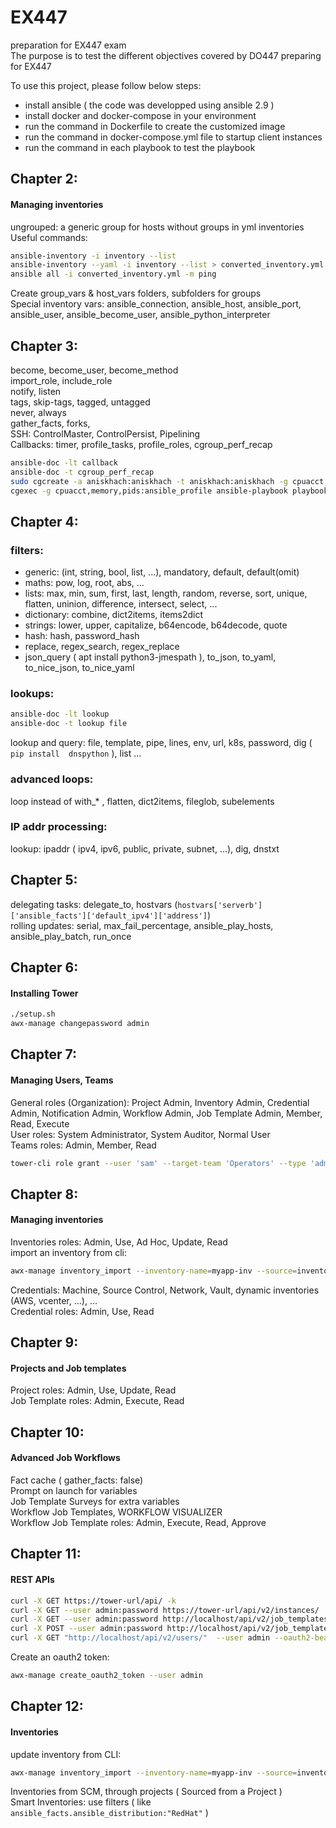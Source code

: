 # EX447
preparation for EX447 exam <br/>
The purpose is to test the different objectives covered by DO447 preparing for EX447 <br/>

To use this project, please follow below steps:
- install ansible ( the code was developped using ansible 2.9 )
- install docker and docker-compose in your environment
- run the command in Dockerfile to create the customized image
- run the command in docker-compose.yml file to startup client instances
- run the command in each playbook to test the playbook


## Chapter 2: 
#### Managing inventories
ungrouped: a generic group for hosts without groups in yml inventories<br/>
Useful commands:
```bash
ansible-inventory -i inventory --list
ansible-inventory --yaml -i inventory --list > converted_inventory.yml
ansible all -i converted_inventory.yml -m ping
```
Create group_vars & host_vars folders, subfolders for groups<br/>
Special inventory vars: ansible_connection, ansible_host, ansible_port, ansible_user, ansible_become_user, ansible_python_interpreter


## Chapter 3: 
become, become_user, become_method<br/>
import_role, include_role<br/>
notify, listen <br/>
tags, skip-tags, tagged, untagged <br/>
never, always<br/>
gather_facts, forks, <br/>
SSH: ControlMaster, ControlPersist, Pipelining <br/>
Callbacks: timer, profile_tasks, profile_roles, cgroup_perf_recap <br/>
```bash
ansible-doc -lt callback
ansible-doc -t cgroup_perf_recap
sudo cgcreate -a aniskhach:aniskhach -t aniskhach:aniskhach -g cpuacct,memory,pids:ansible_profile
cgexec -g cpuacct,memory,pids:ansible_profile ansible-playbook playbook.yml
```


## Chapter 4: 
### filters:
- generic: (int, string, bool, list, ...),  mandatory, default, default(omit)<br/>
- maths: pow, log, root, abs, ...<br/>
- lists: max, min, sum, first, last, length, random, reverse, sort, unique, flatten, uninion, difference, intersect, select, ... <br/>
- dictionary: combine, dict2items, items2dict <br/>
- strings: lower, upper, capitalize, b64encode, b64decode, quote <br/>
- hash: hash, password_hash <br/>
- replace, regex_search, regex_replace <br/>
- json_query ( apt install python3-jmespath ), to_json, to_yaml, to_nice_json, to_nice_yaml <br/>

### lookups:

```bash
ansible-doc -lt lookup
ansible-doc -t lookup file
```
lookup and query: file, template, pipe, lines, env, url, k8s, password, dig ( ``` pip install  dnspython ``` ), list ... <br/>

### advanced loops:
loop instead of with_* , flatten, dict2items, fileglob, subelements

### IP addr processing:
lookup: ipaddr ( ipv4, ipv6, public, private, subnet, ...), dig, dnstxt


## Chapter 5: 
delegating tasks: delegate_to, hostvars (```hostvars['serverb']['ansible_facts']['default_ipv4']['address']```)<br/>
rolling updates: serial, max_fail_percentage, ansible_play_hosts, ansible_play_batch, run_once <br/>


## Chapter 6: 
#### Installing Tower
```bash
./setup.sh
awx-manage changepassword admin
```

## Chapter 7: 
#### Managing Users, Teams
General roles (Organization): Project Admin, Inventory Admin, Credential Admin, Notification Admin, Workflow Admin, Job Template Admin, Member, Read, Execute<br/>
User roles: System Administrator, System Auditor, Normal User<br/>
Teams roles: Admin, Member, Read <br/>
```bash
tower-cli role grant --user 'sam' --target-team 'Operators' --type 'admin'
```

## Chapter 8: 
#### Managing inventories
Inventories roles: Admin, Use, Ad Hoc, Update, Read <br/>
import an inventory from cli:<br/>
```bash
awx-manage inventory_import --inventory-name=myapp-inv --source=inventory.yml
```
Credentials: Machine, Source Control, Network, Vault, dynamic inventories (AWS, vcenter, ...), ... <br/>
Credential roles: Admin, Use, Read <br/>

## Chapter 9: 
#### Projects and Job templates
Project roles: Admin, Use, Update, Read <br/>
Job Template roles: Admin, Execute, Read <br/>


## Chapter 10: 
#### Advanced Job Workflows
Fact cache ( gather_facts: false) <br/>
Prompt on launch for variables <br/>
Job Template Surveys for extra variables <br/>
Workflow Job Templates, WORKFLOW VISUALIZER <br/>
Workflow Job Template roles: Admin, Execute, Read, Approve <br/>

## Chapter 11: 
#### REST APIs
```bash
curl -X GET https://tower-url/api/ -k
curl -X GET --user admin:password https://tower-url/api/v2/instances/ | json_pp
curl -X GET --user admin:password http://localhost/api/v2/job_templates/15/ -k -s | json_pp
curl -X POST --user admin:password http://localhost/api/v2/job_templates/15/launch/ -k -s | json_pp
curl -X GET "http://localhost/api/v2/users/"  --user admin --oauth2-bearer xdWkzTZLJoQCVHpH -k -s | json_pp
```
Create an oauth2 token:
```bash
awx-manage create_oauth2_token --user admin
```

## Chapter 12: 
#### Inventories
update inventory from CLI:

```bash
awx-manage inventory_import --inventory-name=myapp-inv --source=inventory.yml --override
```
Inventories from SCM, through projects ( Sourced from a Project ) <br/>
Smart Inventories: use filters ( like ```ansible_facts.ansible_distribution:"RedHat"``` ) <br/>